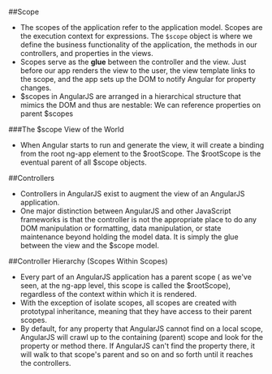 ##Scope
- The scopes of the application refer to the application model. Scopes are the execution context for expressions. The `$scope` object is where we define the business functionality of the application, the methods in our controllers, and properties in the views.
- Scopes serve as the **glue** between the controller and the view. Just before our app renders the view to the user, the view template links to the scope, and the app sets up the DOM to notify Angular for property changes.
- $scopes in AngularJS are arranged in a hierarchical structure that mimics the DOM and thus are nestable: We can reference properties on parent $scopes

###The $scope View of the World
- When Angular starts to run and generate the view, it will create a binding from the root ng-app element to the $rootScope. The $rootScope is the eventual parent of all $scope objects.

##Controllers
- Controllers in AngularJS exist to augment the view of an AngularJS application.
- One major distinction between AngularJS and other JavaScript frameworks is that the controller is not the appropriate place to do any DOM manipulation or formatting, data manipulation, or state maintenance beyond holding the model data. It is simply the glue between the view and the $scope model.

##Controller Hierarchy (Scopes Within Scopes)
- Every part of an AngularJS application has a parent scope ( as we've seen, at the ng-app level, this scope is called the $rootScope), regardless of the context within which it is rendered.
- With the exception of isolate scopes, all scopes are created with prototypal inheritance, meaning that they have access to their parent scopes.
- By default, for any property that AngularJS cannot find on a local scope, AngularJS will crawl up to the containing (parent) scope and look for the property or method there. If AngularJS can't find the property there, it will walk to that scope's parent and so on and so forth until it reaches the controllers.
